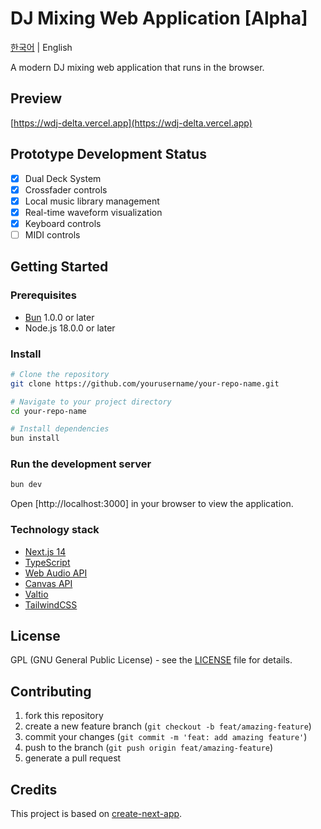 # DJ Mixing Web Application [Alpha]

[한국어](README.md) | English

A modern DJ mixing web application that runs in the browser.

## Preview

[https://wdj-delta.vercel.app](https://wdj-delta.vercel.app)

## Prototype Development Status

-   [x] Dual Deck System
-   [x] Crossfader controls
-   [x] Local music library management
-   [x] Real-time waveform visualization
-   [x] Keyboard controls
-   [ ] MIDI controls

## Getting Started

### Prerequisites

-   [Bun](https://bun.sh) 1.0.0 or later
-   Node.js 18.0.0 or later

### Install

```bash
# Clone the repository
git clone https://github.com/yourusername/your-repo-name.git

# Navigate to your project directory
cd your-repo-name

# Install dependencies
bun install
```

### Run the development server

```bash
bun dev
```

Open [http://localhost:3000] in your browser to view the application.

### Technology stack

-   [Next.js 14](https://nextjs.org/)
-   [TypeScript](https://www.typescriptlang.org/)
-   [Web Audio API](https://developer.mozilla.org/ko/docs/Web/API/Web_Audio_API)
-   [Canvas API](https://developer.mozilla.org/en-US/docs/Web/API/Canvas_API)
-   [Valtio](https://github.com/pmndrs/valtio)
-   [TailwindCSS](https://tailwindcss.com/)

## License

GPL (GNU General Public License) - see the [LICENSE](LICENSE) file for details.

## Contributing

1. fork this repository
2. create a new feature branch (`git checkout -b feat/amazing-feature`)
3. commit your changes (`git commit -m 'feat: add amazing feature'`)
4. push to the branch (`git push origin feat/amazing-feature`)
5. generate a pull request

## Credits

This project is based on [create-next-app](https://github.com/vercel/next.js/tree/canary/packages/create-next-app).
